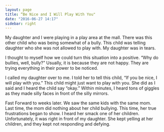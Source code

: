 ```yaml
---
layout: page
title: “Be Nice and I Will Play With You"
date: "2016-06-27 14:17"
sidebar: right
---
```



My daughter and I were playing in a play area at the mall. There was this other child who was being somewhat of a bully. This child was telling daughter who she was not allowed to play with. My daughter was in tears.

I thought to myself how we could turn this situation into a positive. “Why do bullies, well, bully?” Usually, it is because they are not happy. They are trying everything in their power to be noticed.

I called my daughter over to me. I told her to tell this child, “If you be nice, I will play with you.”  This child might just want to play with you.
She did as I said and I heard the child say “okay.” Within minutes, I heard tons of giggles as they made silly faces in front of the silly mirrors.

Fast Forward to weeks later.  We saw the same kids with the same mom.  Last time, the mom did nothing about her child bullying. This time, her true frustrations began to show. I heard her smack one of her children. Unfortunately, it was right in front of my daughter.  She kept yelling at her children, and they kept not responding and defying.
